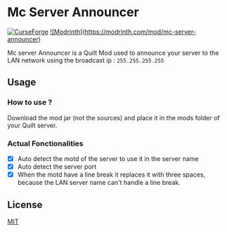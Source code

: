 # Mc Server Announcer

[![CurseForge](https://cf.way2muchnoise.eu/full_737017_downloads.svg)](https://www.curseforge.com/minecraft/mc-mods/mc-server-announcer)
[![Modrinth]](https://modrinth.com/mod/midnightcontrols)(https://modrinth.com/mod/mc-server-announcer)

Mc server Announcer is a Quilt Mod used to announce your server to the LAN network using the broadcast ip : `255.255.255.255`
  
## Usage

### How to use ?

Download the mod jar (not the sources) and place it in the mods folder of your Quilt server.

### Actual Fonctionalities

 - [x]  Auto detect the motd of the server to use it in the server name
 - [X]  Auto detect the server port
 - [X]  When the motd have a line break it replaces it with three spaces, because the LAN server name can't handle a line break.

## License

[MIT](https://github.com/enzomtpYT/QuiltMcServAnnonce/blob/master/LICENSE.md)
